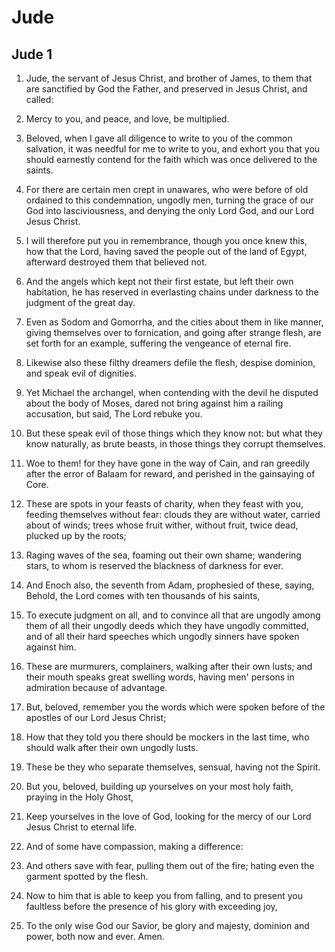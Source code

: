 # Jude

## Jude 1

1. Jude, the servant of Jesus Christ, and brother of James, to them that are sanctified by God the Father, and preserved in Jesus Christ, and called:

2. Mercy to you, and peace, and love, be multiplied.

3. Beloved, when I gave all diligence to write to you of the common salvation, it was needful for me to write to you, and exhort you that you should earnestly contend for the faith which was once delivered to the saints.

4. For there are certain men crept in unawares, who were before of old ordained to this condemnation, ungodly men, turning the grace of our God into lasciviousness, and denying the only Lord God, and our Lord Jesus Christ.

5. I will therefore put you in remembrance, though you once knew this, how that the Lord, having saved the people out of the land of Egypt, afterward destroyed them that believed not.

6. And the angels which kept not their first estate, but left their own habitation, he has reserved in everlasting chains under darkness to the judgment of the great day.

7. Even as Sodom and Gomorrha, and the cities about them in like manner, giving themselves over to fornication, and going after strange flesh, are set forth for an example, suffering the vengeance of eternal fire.

8. Likewise also these filthy dreamers defile the flesh, despise dominion, and speak evil of dignities.

9. Yet Michael the archangel, when contending with the devil he disputed about the body of Moses, dared not bring against him a railing accusation, but said, The Lord rebuke you.

10. But these speak evil of those things which they know not: but what they know naturally, as brute beasts, in those things they corrupt themselves.

11. Woe to them! for they have gone in the way of Cain, and ran greedily after the error of Balaam for reward, and perished in the gainsaying of Core.

12. These are spots in your feasts of charity, when they feast with you, feeding themselves without fear: clouds they are without water, carried about of winds; trees whose fruit wither, without fruit, twice dead, plucked up by the roots;

13. Raging waves of the sea, foaming out their own shame; wandering stars, to whom is reserved the blackness of darkness for ever.

14. And Enoch also, the seventh from Adam, prophesied of these, saying, Behold, the Lord comes with ten thousands of his saints,

15. To execute judgment on all, and to convince all that are ungodly among them of all their ungodly deeds which they have ungodly committed, and of all their hard speeches which ungodly sinners have spoken against him.

16. These are murmurers, complainers, walking after their own lusts; and their mouth speaks great swelling words, having men' persons in admiration because of advantage.

17. But, beloved, remember you the words which were spoken before of the apostles of our Lord Jesus Christ;

18. How that they told you there should be mockers in the last time, who should walk after their own ungodly lusts.

19. These be they who separate themselves, sensual, having not the Spirit.

20. But you, beloved, building up yourselves on your most holy faith, praying in the Holy Ghost,

21. Keep yourselves in the love of God, looking for the mercy of our Lord Jesus Christ to eternal life.

22. And of some have compassion, making a difference:

23. And others save with fear, pulling them out of the fire; hating even the garment spotted by the flesh.

24. Now to him that is able to keep you from falling, and to present you faultless before the presence of his glory with exceeding joy,

25. To the only wise God our Savior, be glory and majesty, dominion and power, both now and ever. Amen.

